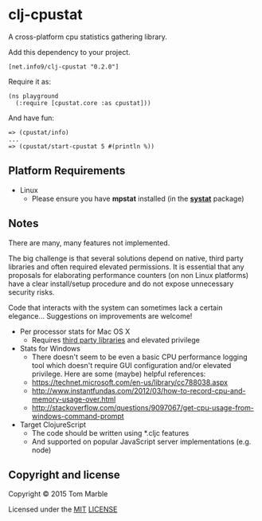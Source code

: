 # clj-cpustat

A cross-platform cpu statistics gathering library.

Add this dependency to your project.
````
[net.info9/clj-cpustat "0.2.0"]
````

Require it as:
````
(ns playground
  (:require [cpustat.core :as cpustat]))
````

And have fun:
````
=> (cpustat/info)
...
=> (cpustat/start-cpustat 5 #(println %))
````

## Platform Requirements

* Linux
  * Please ensure you have **mpstat** installed (in the [**systat**](https://packages.debian.org/jessie/sysstat) package)

## Notes

There are many, many features not implemented.

The big challenge is that several solutions depend on
native, third party libraries and often required elevated permissions.
It is essential that any proposals for elaborating performance
counters (on non Linux platforms) have a clear install/setup
procedure and do not expose unnecessary security risks.

Code that interacts with the system can sometimes
lack a certain elegance... Suggestions on improvements
are welcome!

* Per processor stats for Mac OS X
  * Requires [third party libraries](http://superuser.com/questions/27954/command-to-get-usage-per-cpu-core) and elevated privilege
* Stats for Windows
  * There doesn't seem to be even a basic CPU performance logging tool which
    doesn't require GUI configuration and/or elevated privilege. Here are
    some (maybe) helpful references:
  * https://technet.microsoft.com/en-us/library/cc788038.aspx
  * http://www.instantfundas.com/2012/03/how-to-record-cpu-and-memory-usage-over.html
  * http://stackoverflow.com/questions/9097067/get-cpu-usage-from-windows-command-prompt
* Target ClojureScript
  * The code should be written using *.cljc features
  * And supported on popular JavaScript server implementations (e.g. node)

## Copyright and license

Copyright © 2015 Tom Marble

Licensed under the [MIT](http://opensource.org/licenses/MIT) [LICENSE](LICENSE)
